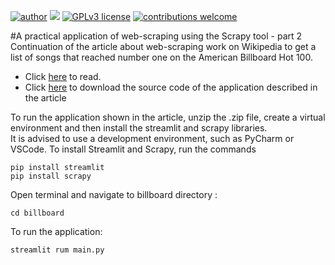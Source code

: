 [![author](https://img.shields.io/badge/author-Marcius%20D.%20Moraes-green)](https://www.linkedin.com/in/marciusdm) [![](https://img.shields.io/badge/python-3.7+-blue.svg)](https://www.python.org/downloads/release/python-365/) [![GPLv3 license](https://img.shields.io/badge/License-GPLv3-blue.svg)](http://perso.crans.org/besson/LICENSE.html) [![contributions welcome](https://img.shields.io/badge/contributions-welcome-brightgreen.svg?style=flat)](https://github.com/marciusdm/portfolio/issues)

#A practical application of web-scraping using the Scrapy tool - part 2
Continuation of the article about web-scraping work on Wikipedia to get a list of songs that reached number one on the American Billboard Hot 100.

* Click [here](https://bit.ly/46g0x7H) to read.
* Click [here](https://github.com/marciusdm/webscraping/raw/main/scrapy_billboard_pt02/billboard_pt02.zip) to download the source code of the application described in the article

To run the application shown in the article, unzip the .zip file, create a virtual environment and then install the streamlit and scrapy libraries.   
It is advised to use a development environment, such as PyCharm or VSCode. To install Streamlit and Scrapy, run the commands

```
pip install streamlit
pip install scrapy
```
Open terminal and navigate to  billboard directory :
```
cd billboard
```
To run the application:
```
streamlit rum main.py
```
